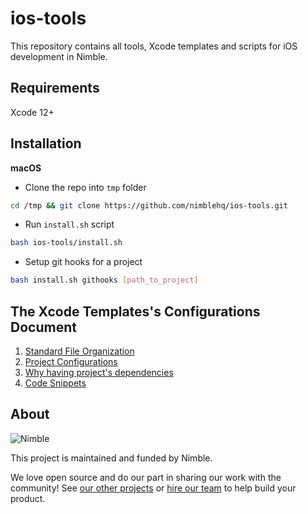 # ios-tools

This repository contains all tools, Xcode templates and scripts for iOS development in Nimble.

## Requirements

Xcode 12+

## Installation

**macOS**

- Clone the repo into `tmp` folder
```sh
cd /tmp && git clone https://github.com/nimblehq/ios-tools.git
```
- Run `install.sh` script
```sh
bash ios-tools/install.sh
```
- Setup git hooks for a project
```sh
bash install.sh githooks [path_to_project]
```

## The Xcode Templates's Configurations Document

1. [Standard File Organization](https://github.com/nimblehq/ios-templates/wiki/Standard-file-organization)
2. [Project Configurations](https://github.com/nimblehq/ios-templates/wiki/Project-configurations)
3. [Why having project's dependencies](https://github.com/nimblehq/ios-templates/wiki/Why-having-project%27s-dependencies)
4. [Code Snippets](https://github.com/nimblehq/ios-tools/wiki/Code-Snippets)

## About

![Nimble](https://assets.nimblehq.co/logo/dark/logo-dark-text-160.png)

This project is maintained and funded by Nimble.

We love open source and do our part in sharing our work with the community!
See [our other projects][community] or [hire our team][hire] to help build your product.

[community]: https://github.com/nimblehq
[hire]: https://nimblehq.co/